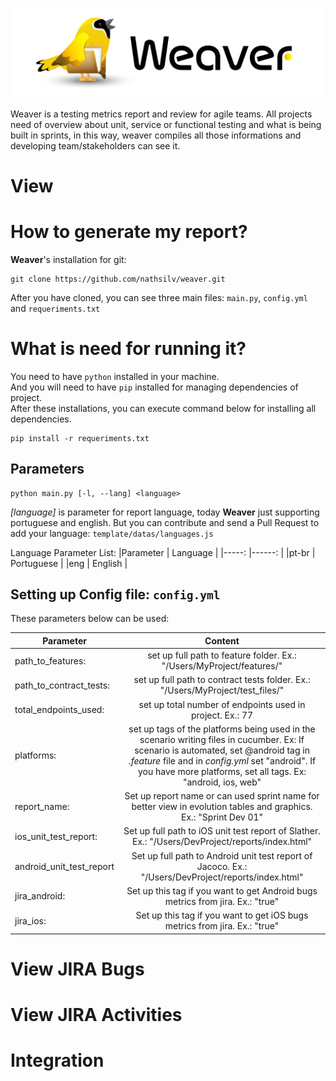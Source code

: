 ![](images/waever.png)

Weaver is a testing metrics report and review for agile teams. All projects need of overview about unit, service or functional testing and what is being built in sprints, in this way, weaver compiles all those informations and developing team/stakeholders can see it.

# View

# How to generate my report?
**Weaver**'s installation for git:
```
git clone https://github.com/nathsilv/weaver.git
````
After you have cloned, you can see three main files: `main.py`, `config.yml` and `requeriments.txt `<br>

# What is need for running it?
You need to have `python` installed in your machine. <br>
And you will need to have `pip` installed for managing dependencies of project. <br>
After these installations, you can execute command below for installing all dependencies. 
``` 
pip install -r requeriments.txt 
``` 

## Parameters
``` 
python main.py [-l, --lang] <language>
``` 
*[language]* is parameter for report language, today **Weaver** just supporting portuguese and english. But you can contribute and send a Pull Request to add your language: `template/datas/languages.js` <br>

Language Parameter List:
|Parameter | Language   |
|-----:     |------:        |
|pt-br      | Portuguese    |
|eng        | English       |     

## Setting up Config file: `config.yml`
These parameters below can be used: <br>

| Parameter        | Content           |
| ------------- |:-------------:|
|path_to_features:                      | set up full path to feature folder. Ex.: "/Users/MyProject/features/"                         |
|path_to_contract_tests:                | set up full path to contract tests folder. Ex.: "/Users/MyProject/test_files/"                |
|total_endpoints_used:                  | set up total number of endpoints used in project. Ex.: 77|
|platforms:                             | set up tags of the platforms being used in the scenario writing files in cucumber. Ex: If scenario is automated, set @android tag in *.feature* file and in *config.yml* set "android". If you have more platforms, set all tags. Ex: "android, ios, web"                                                                                                                 |
|report_name:                           | Set up report name or can used sprint name for better view in evolution tables and graphics. Ex.: "Sprint Dev 01"                                                                                                                    |
|ios_unit_test_report:                  | Set up full path to iOS unit test report of Slather. Ex.: "/Users/DevProject/reports/index.html"                                                                                                  |
|android_unit_test_report               | Set up full path to Android unit test report of Jacoco. Ex.: "/Users/DevProject/reports/index.html"                                                                                                  |
|jira_android:                          | Set up this tag if you want to get Android bugs metrics from jira. Ex.: "true"                |
|jira_ios:                              | Set up this tag if you want to get iOS bugs metrics from jira. Ex.: "true"                    |

# View JIRA Bugs

# View JIRA Activities

# Integration




